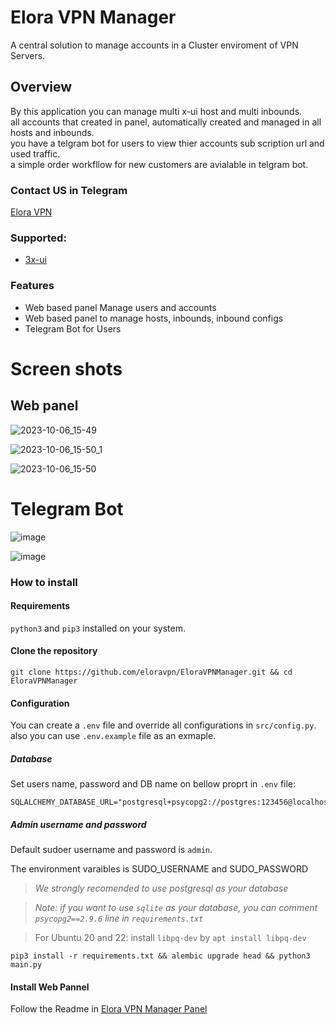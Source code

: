 # Elora VPN Manager
A central solution to manage accounts in a Cluster enviroment of VPN Servers.

## Overview
By this application you can manage multi x-ui host and multi inbounds.  
all accounts that created in panel, automatically created and managed in all hosts and inbounds.  
you have a telgram bot for users to view thier accounts sub scription url and used traffic.  
a simple order workfllow for new customers are avialable in telgram bot.

### Contact US in Telegram
[Elora VPN](https://t.me/eloravpn)



### Supported:
- [3x-ui](https://github.com/MHSanaei/3x-ui)

### Features
- Web based panel Manage users and accounts
- Web based panel to manage hosts, inbounds, inbound configs
- Telegram Bot for Users


# Screen shots
## Web panel
![2023-10-06_15-49](https://github.com/eloravpn/EloraVPNManagerPanel/assets/125687916/f28fa7d9-d4d6-43d3-8f25-5a0c8a72153d)

![2023-10-06_15-50_1](https://github.com/eloravpn/EloraVPNManagerPanel/assets/125687916/2272cbaf-0793-40c8-9c29-44f4bea55065)

![2023-10-06_15-50](https://github.com/eloravpn/EloraVPNManagerPanel/assets/125687916/98caa4b5-f42c-46bf-b470-075eb2298f00)


# Telegram Bot

![image](https://github.com/eloravpn/EloraVPNManager/assets/125687916/71a26896-5275-4b60-bde6-5d803dc2130d)

![image](https://github.com/eloravpn/EloraVPNManager/assets/125687916/ef5748a1-b8f3-445e-98df-a6bc1651666d)

### How to install
#### Requirements
``python3`` and ``pip3`` installed on your system.

#### Clone the repository

`git clone https://github.com/eloravpn/EloraVPNManager.git && cd EloraVPNManager`

#### Configuration
You can create a `.env` file and override all configurations in `src/config.py`.
also you can use `.env.example` file as an exmaple.

##### Database
Set users name, password and DB name on bellow proprt in `.env` file:
```
SQLALCHEMY_DATABASE_URL="postgresql+psycopg2://postgres:123456@localhost:5432/eloravpn"
```

##### Admin username and password
Default sudoer username and password is `admin`.

The environment varaibles is SUDO_USERNAME and SUDO_PASSWORD

> *We  strongly recomended to use postgresql as your database*

> *Note: if you want to use `sqlite` as your database, you can comment `psycopg2==2.9.6` line in `requirements.txt`*

> For Ubuntu 20 and 22: install `libpq-dev` by `apt install libpq-dev`

`pip3 install -r requirements.txt && alembic upgrade head && python3  main.py`

#### Install Web Pannel

Follow the Readme in [Elora VPN Manager Panel](https://github.com/eloravpn/EloraVPNManagerPanel)





